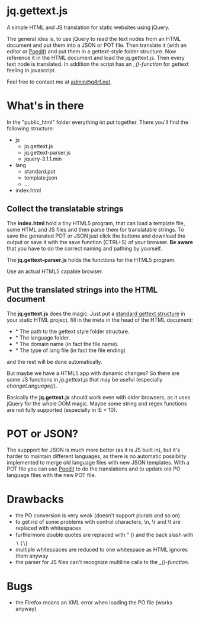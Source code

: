 # jq.gettext.js
A simple HTML and JS translation for static websites using jQuery.

The general idea is, to use jQuery to read the text nodes from an HTML document
and put them into a JSON or POT file. Then translate it (with an editor or 
[Poedit](https://poedit.net/)) and put them in a gettext-style folder structure.
Now reference it in the HTML document and load the jq.gettext.js. Then every text
node is translated. In addition the script has an *_()-function* for gettext feeling
in javascript.

Feel free to contact me at admin@g4rf.net.

# What's in there

In the "public_html" folder everything ist put together. There you'll find the
following structure:
* js
  * jq.gettext.js
  * jq.gettext-parser.js
  * jquery-3.1.1.min
* lang
  * standard.pot
  * template.json
  * ...
* index.html

## Collect the translatable strings

The **index.html** hold a tiny HTML5 program, that can load a template file, some
HTML and JS files and then parse them for translatable strings. To save the generated
POT or JSON just click the buttons and download the output or save it with the save
function (CTRL+S) of your browser. **Be aware** that you have to do the correct 
naming and pathing by yourself.

The **jq.gettext-parser.js** holds the functions for the HTML5 program.

Use an actual HTML5 capable browser.

## Put the translated strings into the HTML document

The **jq.gettext.js** does the magic. Just put a 
[standard gettext structure](https://phptal.org/manual/en/split/gettext.html) in your 
static HTML project, fill in the meta in the head of the HTML document:
* <meta name="gettext-path" content="lang" />
  * The path to the gettext style folder structure.
* <meta name="gettext-lang" content="de_DE" />
  * The language folder.
* <meta name="gettext-domain" content="standard" />
  * The domain name (in fact the file name).
* <meta name="gettext-type" content="json" />
  * The type of lang file (in fact the file ending)
and the rest will be done automatically.

But maybe we have a HTML5 app with dynamic changes? So there are some JS functions 
in *jq.gettext.js* that may be useful (especially *changeLanguage()*).

Basically the **jq.gettext.js** should work even with older browsers, as it uses jQuery 
for the whole DOM magic. Maybe some string and regex functions are not fully supported 
(especially in IE < 10).

# POT or JSON?

The suppport for JSON is much more better (as it is JS built in), but it's harder to 
maintain different languages, as there is no automatic possibilty implemented to merge
old language files with new JSON templates.
With a POT file you can use [Poedit](https://poedit.net/) to do the translations and to 
update old PO language files with the new POT file.

# Drawbacks
* the PO conversion is very weak (doesn't support plurals and so on)
* to get rid of some problems with control characters, \n, \r and \t are replaced with whitespaces
* furthermore double quotes are replaced with “ (&#147;) and the back slash with ∖ (&#8726;)
* multiple whitespaces are reduced to one whitespace as HTML ignores them anyway
* the parser for JS files can't recognize multiline calls to the *_()-function*.

# Bugs
* the Firefox moans an XML error when loading the PO file (works anyway)
